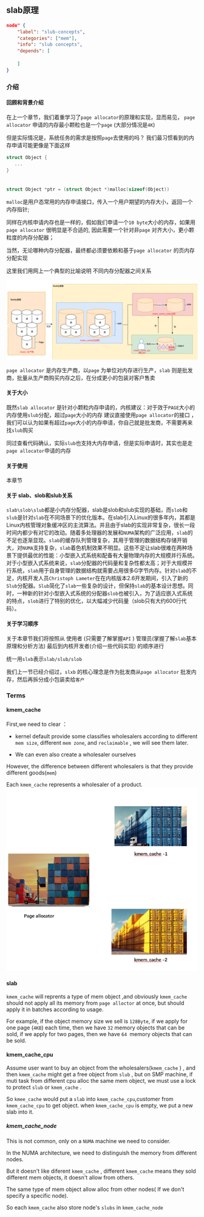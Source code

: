 ## slab原理

```json
node" {
    "label": "slub-concepts",
    "categories": ["mem"],
    "info": "slub concepts",
    "depends": [

    ]
}
```

 



### 介绍

#### 回顾和背景介绍

在上一个章节，我们着重学习了`page allocator`的原理和实现，显而易见， `page allocator` 申请的内存最小颗粒也是一个`page` (大部分情况是`4K`)

但是实际情况是，系统任务的需求是按照`page`去使用的吗？ 我们最习惯看到的内存申请可能更像是下面这样

```c
struct Object {
   ...
}


struct Object *ptr = (struct Object *)malloc(sizeof(Object))
```

`malloc`是用户态常用的内存申请接口，传入一个用户期望的内存大小，返回一个内存指针;

同样在内核申请内存也是一样的，假如我们申请一个`10 byte`大小的内存，如果用`page allocator` 很明显是不合适的, 因此需要一个针对非`page` 对齐大小，更小颗粒度的内存分配器；

当然，无论哪种内存分配器，最终都必须要依赖和基于`page allocator` 的页内存分配实现

这里我们用网上一个典型的比喻说明 不同内存分配器之间关系

![](../image/slub_page.png)

`page allocator` 是内存生产商，以`page` 为单位对内存进行生产，`slab` 则是批发商，批量从生产商购买内存之后，在分成更小的包装对客户售卖

#### 关于大小

既然`slab allocator` 是针对小颗粒内存申请的，内核建议：对于效于`PAGE`大小的内存使用`slub`分配，超过`page`大小的内存 建议直接使用`page allocator`的接口 ，我们可以认为如果有超过`page`大小的内存申请，你自己就是批发商，不需要再来找`slub`购买

同过查看代码确认，实际`slub`也支持大内存申请，但是实际申请时，其实也是走`page allocator`申请的内存

#### 关于使用

本章节

#### 关于 slab、slob和slub关系

`slab\slob\slub`都是小内存分配器，slab是slob和slub实现的基础，而`slob`和`slub`是针对`slab`在不同场景下的优化版本。在slab引入Linux的很多年内，其都是Linux内核管理对象缓冲区的主流算法。并且由于slab的实现非常复杂，很长一段时间内都少有对它的改动。随着多处理器的发展和`NUMA`架构的广泛应用，`slab`的不足也逐渐显现。`slab`的缓存队列管理复杂，其用于管理的数据结构存储开销大，对`NUMA`支持复杂，`slab`着色机制效果不明显。这些不足让slab很难在两种场景下提供最优的性能：小型嵌入式系统和配备有大量物理内存的大规模并行系统。对于小型嵌入式系统来说，`slab`分配器的代码量和复杂性都太高；对于大规模并行系统，`slab`用于自身管理的数据结构就需要占用很多G字节内存。针对`slab`的不足，内核开发人员`Christoph Lameter`在在内核版本2.6开发期间，引入了新的`Slub`分配器。`Slub`简化了`slab`一些复杂的设计，但保持`slab`的基本设计思想。同时，一种新的针对小型嵌入式系统的分配器`slob`也被引入，为了适应嵌入式系统的特点，`slob`进行了特别的优化，以大幅减少代码量（slob只有大约600行代码）。

#### 关于学习顺序

关于本章节我们将按照从 使用者 (只需要了解掌握`API` ) 管理员(掌握了解`slab`基本原理和分析方法) 最后到内核开发者(介绍一些代码实现) 的顺序进行

统一用`slxb`表示`slab/slub/slob`

我们上一节已经介绍过，`slxb` 的核心理念是作为批发商从`page allocator` 批发内存，然后再拆分成小包装卖给`客户`

### Terms

#### kmem_cache

First,we need to clear ：

- kernel default provide some classifies wholesalers according to different `mem size`, different `mem zone`, and  `reclaimable` , we will see them later. 

- We can even also create a wholesaler ourselves

However, the difference between different wholesalers is that they provide different goods(`mem`) 

Each `kmem_cache` represents a wholesaler of a product.![](../image/kmem_cache-1.png)

#### slab

`kmem_cache` will reprents a type of mem object ,and obviously `kmem_cache` should not apply all its memory from `page alloctor` at once, but should apply it in batches according to usage. 

For example, if the  object memory size we sell is `128Byte`, if we apply for one page (`4KB`) each time, then we have `32` memory objects that can be sold, if we apply for two pages, then we have `64 `memory objects that can be sold. 

#### kmem_cache_cpu

Assume user want to buy an object from the wholesalers(`kmem_cache` ) ,   and then `kmem_cache`  might  get a free object from `slub`   , but on SMP machine, if muti task from different cpu  alloc the same mem object,  we must use a lock to protect `slub` or `kmem_cache` .

So `kmee_cache`   would put  a `slab` into  `kmem_cache_cpu`,customer from `kmem_cache_cpu`  to get object.  when `kmem_cache_cpu` is empty, we put a new slab into it.

##### kmem_cache_node

This is not common,  only on a `NUMA` machine we need to consider.

In the NUMA architecture, we need to distinguish the memory from different nodes.

But it doesn't like  diferent  `kmem_cache` , different `kmem_cache` means they sold different  mem objects,  it  doesn't allow from others.  

The same type of  mem object allow alloc  from other nodes( If we don't specify a specific node). 

So each `kmem_cache`  also store node's  `slubs`  in  `kmem_cache_node`
